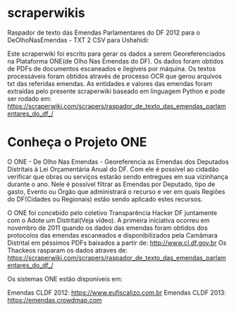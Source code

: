 scraperwikis
============

Raspador de texto das Emendas Parlamentares do DF 2012 para o DeOlhoNasEmendas - TXT 2 CSV para Ushahidi:

Este scraperwiki foi escrito para gerar os dados a serem Georeferenciados na Plataforma ONE(de Olho Nas Emendas do DF).
Os dados foram obtidos de PDFs de documentos escaneados e ilegíveis por máquina.
Os textos processáveis foram obtidos através de processo OCR que gerou arquivos txt das referidas emendas.
As entidades e valores das emendas foram extraídas pelo presente scraperwiki baseado em linguagem Python e pode ser rodado em:
https://scraperwiki.com/scrapers/raspador_de_texto_das_emendas_parlamentares_do_df_/


Conheça o Projeto ONE
=====================

O ONE - De Olho Nas Emendas - Georeferencia as Emendas dos Deputados Distritais à Lei Orçamentária Anual do DF. Com ele é possível ao cidadão verificar que obras ou serviços estarão sendo entregues em sua vizinhança durante o ano. Nele é possível  filtrar as Emendas por Deputado, tipo de gasto, Evento ou Órgão que administrará o recurso e ver em quais Regiões do DF(Cidades ou Regionais) estão sendo aplicado estes recursos.


O ONE foi concebido pelo coletivo Transparência Hacker DF juntamente com o Adote um Distrital(Veja vídeo). A primeira iniciativa ocorreu em novembro de 2011 quando os dados das emendas foram obtidos dos protocolos das emendas escaneados e disponibilizados pela Camâmara Distrital em péssimos PDFs baixados a partir de: http://www.cl.df.gov.br
Os Thackeos rasparam os dados atraves de: https://scraperwiki.com/scrapers/raspador_de_texto_das_emendas_parlamentares_do_df_/


Os sistemas ONE estão disponíveis em:

Emendas CLDF 2012: https://www.eufiscalizo.com.br
Emendas CLDF 2013: https://emendas.crowdmap.com
